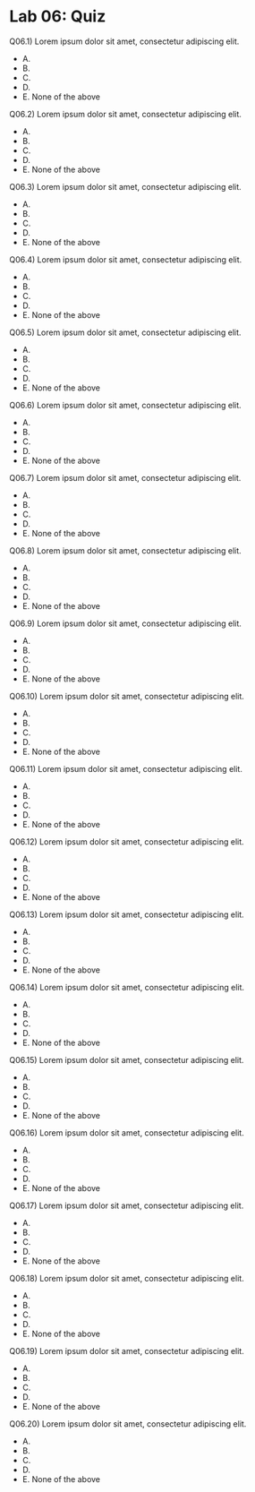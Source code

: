 # Lab 06: Quiz

Q06.1) Lorem ipsum dolor sit amet, consectetur adipiscing elit.

- A.
- B.
- C.
- D.
- E. None of the above

Q06.2) Lorem ipsum dolor sit amet, consectetur adipiscing elit.

- A.
- B.
- C.
- D.
- E. None of the above

Q06.3) Lorem ipsum dolor sit amet, consectetur adipiscing elit.

- A.
- B.
- C.
- D.
- E. None of the above

Q06.4) Lorem ipsum dolor sit amet, consectetur adipiscing elit.

- A.
- B.
- C.
- D.
- E. None of the above

Q06.5) Lorem ipsum dolor sit amet, consectetur adipiscing elit.

- A.
- B.
- C.
- D.
- E. None of the above

Q06.6) Lorem ipsum dolor sit amet, consectetur adipiscing elit.

- A.
- B.
- C.
- D.
- E. None of the above

Q06.7) Lorem ipsum dolor sit amet, consectetur adipiscing elit.

- A.
- B.
- C.
- D.
- E. None of the above

Q06.8) Lorem ipsum dolor sit amet, consectetur adipiscing elit.

- A.
- B.
- C.
- D.
- E. None of the above

Q06.9) Lorem ipsum dolor sit amet, consectetur adipiscing elit.

- A.
- B.
- C.
- D.
- E. None of the above

Q06.10) Lorem ipsum dolor sit amet, consectetur adipiscing elit.

- A.
- B.
- C.
- D.
- E. None of the above

Q06.11) Lorem ipsum dolor sit amet, consectetur adipiscing elit.

- A.
- B.
- C.
- D.
- E. None of the above

Q06.12) Lorem ipsum dolor sit amet, consectetur adipiscing elit.

- A.
- B.
- C.
- D.
- E. None of the above

Q06.13) Lorem ipsum dolor sit amet, consectetur adipiscing elit.

- A.
- B.
- C.
- D.
- E. None of the above

Q06.14) Lorem ipsum dolor sit amet, consectetur adipiscing elit.

- A.
- B.
- C.
- D.
- E. None of the above

Q06.15) Lorem ipsum dolor sit amet, consectetur adipiscing elit.

- A.
- B.
- C.
- D.
- E. None of the above

Q06.16) Lorem ipsum dolor sit amet, consectetur adipiscing elit.

- A.
- B.
- C.
- D.
- E. None of the above

Q06.17) Lorem ipsum dolor sit amet, consectetur adipiscing elit.

- A.
- B.
- C.
- D.
- E. None of the above

Q06.18) Lorem ipsum dolor sit amet, consectetur adipiscing elit.

- A.
- B.
- C.
- D.
- E. None of the above

Q06.19) Lorem ipsum dolor sit amet, consectetur adipiscing elit.

- A.
- B.
- C.
- D.
- E. None of the above

Q06.20) Lorem ipsum dolor sit amet, consectetur adipiscing elit.

- A.
- B.
- C.
- D.
- E. None of the above
